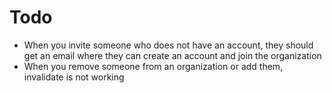# Todo

- When you invite someone who does not have an account, they should get an email where they can create an account and join the organization
- When you remove someone from an organization or add them, invalidate is not working